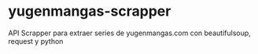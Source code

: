 # yugenmangas-scrapper
 API Scrapper para extraer series de yugenmangas.com con beautifulsoup, request y python
